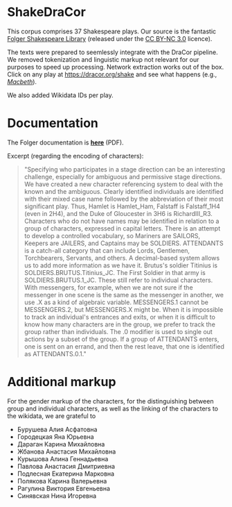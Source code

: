 # ShakeDraCor

This corpus comprises 37 Shakespeare plays. Our source is the fantastic
[Folger Shakespeare Library](https://www.folgerdigitaltexts.org/) (released
under the
[CC BY-NC 3.0](https://creativecommons.org/licenses/by-nc/3.0/deed.en_US)
licence).

The texts were prepared to seemlessly integrate with the DraCor pipeline. We
removed tokenization and linguistic markup not relevant for our purposes to
speed up processing. Network extraction works out of the box. Click on any play
at https://dracor.org/shake and see what happens (e.g.,
_[Macbeth](https://dracor.org/shake/macbeth)_).

We also added Wikidata IDs per play.

# Documentation

The Folger documentation is **[here](http://www.folgerdigitaltexts.org/fdt_documentation.pdf)** (PDF).

Excerpt (regarding the encoding of characters):

<blockquote>"Specifying who participates in a stage direction can be an interesting challenge, especially for ambiguous and permissive stage directions. We have created a new character referencing system to deal with the known and the ambiguous. Clearly identified individuals are identified with their mixed case name followed by the abbreviation of their most significant play. Thus, Hamlet is Hamlet_Ham, Falstaff is Falstaff_1H4 (even in 2H4), and the Duke of Gloucester in 3H6 is RichardIII_R3. Characters who do not have names may be identified in relation to a group of characters, expressed in capital letters. There is an attempt to develop a controlled vocabulary, so Mariners are SAILORS, Keepers are JAILERS, and Captains may be SOLDIERS. ATTENDANTS is a catch-all category that can include Lords, Gentlemen, Torchbearers, Servants, and others. A decimal-based system allows us to add more information as we have it. Brutus's soldier Titinius is SOLDIERS.BRUTUS.Titinius_JC. The First Soldier in that army is SOLDIERS.BRUTUS.1_JC. These still refer to individual characters. With messengers, for example, when we are not sure if the messenger in one scene is the same as the messenger in another, we use .X as a kind of algebraic variable. MESSENGERS.1 cannot be MESSENGERS.2, but MESSENGERS.X might be. When it is impossible to track an individual's entrances and exits, or when it is difficult to know how many characters are in the group, we prefer to track the group rather than individuals. The .0 modifier is used to single out actions by a subset of the group. If a group of ATTENDANTS enters, one is sent on an errand, and then the rest leave, that one is identified as ATTENDANTS.0.1."</blockquote>

# Additional markup

For the gender markup of the characters, for the distinguishing between group and individual characters, as well as the linking of the characters to the wikidata, we are grateful to

- Бурушева Алия Асфатовна
- Городецкая Яна Юрьевна
- Дараган Карина Михайловна
- Жбанова Анастасия Михайловна
- Курышова Алина Геннадьевна
- Павлова Анастасия Дмитриевна
- Подлесная Екатерина Марковна
- Полякова Карина Валерьевна
- Рагулина Виктория Евгеньевна
- Синявская Нина Игоревна
